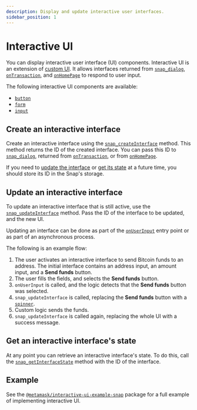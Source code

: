 ```yaml
---
description: Display and update interactive user interfaces.
sidebar_position: 1
---
```


# Interactive UI

You can display interactive user interface (UI) components.
Interactive UI is an extension of [custom UI](index.md).
It allows interfaces returned from [`snap_dialog`](../../reference/snaps-api.md#snap_dialog),
[`onTransaction`](../../reference/entry-points.md#ontransaction), and
[`onHomePage`](../../reference/entry-points.md#onhomepage) to respond to user input.

The following interactive UI components are available:

- [`button`](index.md#button)
- [`form`](index.md#form)
- [`input`](index.md#input)

## Create an interactive interface

Create an interactive interface using the
[`snap_createInterface`](../../reference/snaps-api.md#snap_createinterface) method.
This method returns the ID of the created interface.
You can pass this ID to [`snap_dialog`](../../reference/snaps-api.md#snap_dialog), returned from
[`onTransaction`](../../reference/entry-points.md#ontransaction), or from
[`onHomePage`](../../reference/entry-points.md#onhomepage).

If you need to [update the interface](#update-an-interactive-interface) or
[get its state](#get-an-interactive-interfaces-state) at a future time, you should store its ID in
the Snap's storage.

## Update an interactive interface

To update an interactive interface that is still active, use the
[`snap_updateInterface`](../../reference/snaps-api.md#snap_updateinterface) method.
Pass the ID of the interface to be updated, and the new UI.

Updating an interface can be done as part of the
[`onUserInput`](../../reference/entry-points.md#onuserinput) entry point or as part of an
asynchronous process.

The following is an example flow:

1. The user activates an interactive interface to send Bitcoin funds to an address.
    The initial interface contains an address input, an amount input, and a **Send funds** button.
2. The user fills the fields, and selects the **Send funds** button.
3. `onUserInput` is called, and the logic detects that the **Send funds** button was selected.
4. `snap_updateInterface` is called, replacing the **Send funds** button with a [`spinner`](index.md#spinner).
5. Custom logic sends the funds.
6. `snap_updateInterface` is called again, replacing the whole UI with a success message.

## Get an interactive interface's state

At any point you can retrieve an interactive interface's state.
To do this, call the [`snap_getInterfaceState`](../../reference/snaps-api.md#snap_getinterfacestate)
method with the ID of the interface.

## Example

See the [`@metamask/interactive-ui-example-snap`](https://github.com/MetaMask/snaps/tree/main/packages/examples/packages/interactive-ui)
package for a full example of implementing interactive UI.